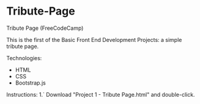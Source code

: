 # Tribute-Page
Tribute Page (FreeCodeCamp)

This is the first of the Basic Front End Development Projects: a simple tribute page.

Technologies:
- HTML
- CSS
- Bootstrap.js

Instructions:
1.` Download "Project 1 - Tribute Page.html" and double-click.
